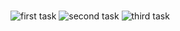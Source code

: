 # 
![first task](https://user-images.githubusercontent.com/117281758/201474312-fa42535d-4d09-4089-9123-9efe41fd25bb.PNG)
![second task](https://user-images.githubusercontent.com/117281758/201474319-010c0435-31e5-48a7-a4b9-2575cda6b63b.PNG)
![third task](https://user-images.githubusercontent.com/117281758/201474325-a37d1e9c-d9d2-4b5d-8851-d14251e80f66.PNG)
